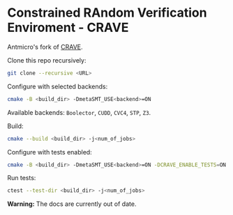 Constrained RAndom Verification Enviroment - CRAVE
====================================================

Antmicro's fork of [CRAVE](https://github.com/agra-uni-bremen/crave).

Clone this repo recursively:

```sh
git clone --recursive <URL>
```

Configure with selected backends:
```sh
cmake -B <build_dir> -DmetaSMT_USE<backend>=ON
```
Available backends: `Boolector`, `CUDD`, `CVC4`, `STP`, `Z3`.

Build:
```sh
cmake --build <build_dir> -j<num_of_jobs>
```

Configure with tests enabled:
```sh
cmake -B <build_dir> -DmetaSMT_USE<backend>=ON -DCRAVE_ENABLE_TESTS=ON
```

Run tests:
```sh
ctest --test-dir <build_dir> -j<num_of_jobs>
```

**Warning:** The docs are currently out of date.
